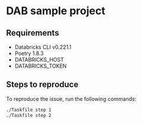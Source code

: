 # DAB sample project

## Requirements

* Databricks CLI v0.221.1
* Poetry 1.8.3
* DATABRICKS_HOST
* DATABRICKS_TOKEN

## Steps to reproduce

To reproduce the issue, run the following commands:

```bash
./Taskfile step 1
./Taskfile step 2
```
